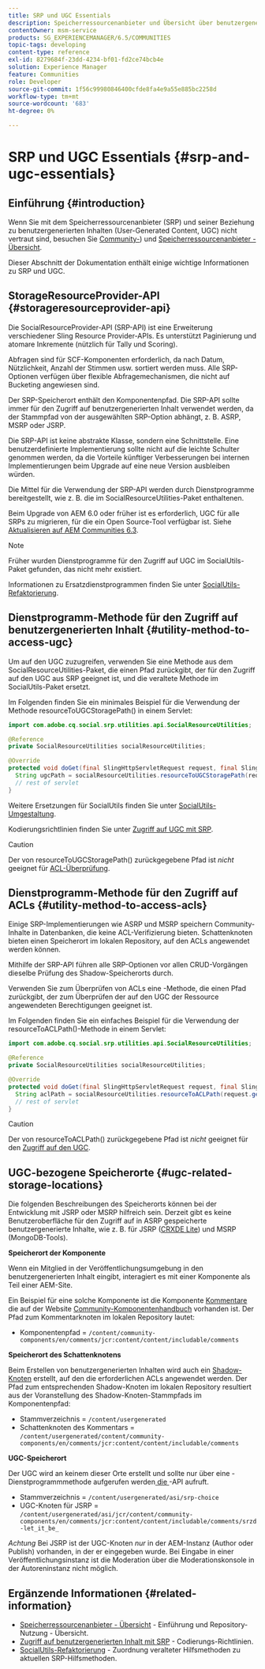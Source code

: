 ```yaml
---
title: SRP und UGC Essentials
description: Speicherressourcenanbieter und Übersicht über benutzergenerierte Inhalte
contentOwner: msm-service
products: SG_EXPERIENCEMANAGER/6.5/COMMUNITIES
topic-tags: developing
content-type: reference
exl-id: 8279684f-23dd-4234-bf01-fd2ce74bcb4e
solution: Experience Manager
feature: Communities
role: Developer
source-git-commit: 1f56c99980846400cfde8fa4e9a55e885bc2258d
workflow-type: tm+mt
source-wordcount: '683'
ht-degree: 0%

---
```


# SRP und UGC Essentials {#srp-and-ugc-essentials}

## Einführung {#introduction}

Wenn Sie mit dem Speicherressourcenanbieter (SRP) und seiner Beziehung zu benutzergenerierten Inhalten (User-Generated Content, UGC) nicht vertraut sind, besuchen Sie [Community-](working-with-srp.md)) und [Speicherressourcenanbieter - Übersicht](srp.md).

Dieser Abschnitt der Dokumentation enthält einige wichtige Informationen zu SRP und UGC.

## StorageResourceProvider-API {#storageresourceprovider-api}

Die SocialResourceProvider-API (SRP-API) ist eine Erweiterung verschiedener Sling Resource Provider-APIs. Es unterstützt Paginierung und atomare Inkremente (nützlich für Tally und Scoring).

Abfragen sind für SCF-Komponenten erforderlich, da nach Datum, Nützlichkeit, Anzahl der Stimmen usw. sortiert werden muss. Alle SRP-Optionen verfügen über flexible Abfragemechanismen, die nicht auf Bucketing angewiesen sind.

Der SRP-Speicherort enthält den Komponentenpfad. Die SRP-API sollte immer für den Zugriff auf benutzergenerierten Inhalt verwendet werden, da der Stammpfad von der ausgewählten SRP-Option abhängt, z. B. ASRP, MSRP oder JSRP.

Die SRP-API ist keine abstrakte Klasse, sondern eine Schnittstelle. Eine benutzerdefinierte Implementierung sollte nicht auf die leichte Schulter genommen werden, da die Vorteile künftiger Verbesserungen bei internen Implementierungen beim Upgrade auf eine neue Version ausbleiben würden.

Die Mittel für die Verwendung der SRP-API werden durch Dienstprogramme bereitgestellt, wie z. B. die im SocialResourceUtilities-Paket enthaltenen.

Beim Upgrade von AEM 6.0 oder früher ist es erforderlich, UGC für alle SRPs zu migrieren, für die ein Open Source-Tool verfügbar ist. Siehe [Aktualisieren auf AEM Communities 6.3](upgrade.md).

>[!NOTE]
>
>Früher wurden Dienstprogramme für den Zugriff auf UGC im SocialUtils-Paket gefunden, das nicht mehr existiert.
>
>Informationen zu Ersatzdienstprogrammen finden Sie unter [SocialUtils-Refaktorierung](socialutils.md).

## Dienstprogramm-Methode für den Zugriff auf benutzergenerierten Inhalt {#utility-method-to-access-ugc}

Um auf den UGC zuzugreifen, verwenden Sie eine Methode aus dem SocialResourceUtilities-Paket, die einen Pfad zurückgibt, der für den Zugriff auf den UGC aus SRP geeignet ist, und die veraltete Methode im SocialUtils-Paket ersetzt.

Im Folgenden finden Sie ein minimales Beispiel für die Verwendung der Methode resourceToUGCStoragePath() in einem Servlet:

```java
import com.adobe.cq.social.srp.utilities.api.SocialResourceUtilities;

@Reference
private SocialResourceUtilities socialResourceUtilities;

@Override
protected void doGet(final SlingHttpServletRequest request, final SlingHttpServletResponse response) throws ServletException, IOException {
  String ugcPath = socialResourceUtilities.resourceToUGCStoragePath(request.getResource());
  // rest of servlet
}
```

Weitere Ersetzungen für SocialUtils finden Sie unter [SocialUtils-Umgestaltung](socialutils.md).

Kodierungsrichtlinien finden Sie unter [Zugriff auf UGC mit SRP](accessing-ugc-with-srp.md).

>[!CAUTION]
>
>Der von resourceToUGCStoragePath() zurückgegebene Pfad ist *nicht* geeignet für [ACL-Überprüfung](srp.md#for-access-control-acls).

## Dienstprogramm-Methode für den Zugriff auf ACLs {#utility-method-to-access-acls}

Einige SRP-Implementierungen wie ASRP und MSRP speichern Community-Inhalte in Datenbanken, die keine ACL-Verifizierung bieten. Schattenknoten bieten einen Speicherort im lokalen Repository, auf den ACLs angewendet werden können.

Mithilfe der SRP-API führen alle SRP-Optionen vor allen CRUD-Vorgängen dieselbe Prüfung des Shadow-Speicherorts durch.

Verwenden Sie zum Überprüfen von ACLs eine -Methode, die einen Pfad zurückgibt, der zum Überprüfen der auf den UGC der Ressource angewendeten Berechtigungen geeignet ist.

Im Folgenden finden Sie ein einfaches Beispiel für die Verwendung der resourceToACLPath()-Methode in einem Servlet:

```java
import com.adobe.cq.social.srp.utilities.api.SocialResourceUtilities;

@Reference
private SocialResourceUtilities socialResourceUtilities;

@Override
protected void doGet(final SlingHttpServletRequest request, final SlingHttpServletResponse response) throws ServletException, IOException {
  String aclPath = socialResourceUtilities.resourceToACLPath(request.getResource());
  // rest of servlet
}
```

>[!CAUTION]
>
>Der von resourceToACLPath() zurückgegebene Pfad ist *nicht* geeignet für den [Zugriff auf den UGC](#utility-method-to-access-acls).

## UGC-bezogene Speicherorte {#ugc-related-storage-locations}

Die folgenden Beschreibungen des Speicherorts können bei der Entwicklung mit JSRP oder MSRP hilfreich sein. Derzeit gibt es keine Benutzeroberfläche für den Zugriff auf in ASRP gespeicherte benutzergenerierte Inhalte, wie z. B. für JSRP ([CRXDE Lite](../../help/sites-developing/developing-with-crxde-lite.md)) und MSRP (MongoDB-Tools).

**Speicherort der Komponente**

Wenn ein Mitglied in der Veröffentlichungsumgebung in den benutzergenerierten Inhalt eingibt, interagiert es mit einer Komponente als Teil einer AEM-Site.

Ein Beispiel für eine solche Komponente ist die Komponente [Kommentare](http://localhost:4502/content/community-components/en/comments.html) die auf der Website [Community-Komponentenhandbuch](components-guide.md) vorhanden ist. Der Pfad zum Kommentarknoten im lokalen Repository lautet:

* Komponentenpfad = `/content/community-components/en/comments/jcr:content/content/includable/comments`

**Speicherort des Schattenknotens**

Beim Erstellen von benutzergenerierten Inhalten wird auch ein [Shadow-Knoten](srp.md#about-shadow-nodes-in-jcr) erstellt, auf den die erforderlichen ACLs angewendet werden. Der Pfad zum entsprechenden Shadow-Knoten im lokalen Repository resultiert aus der Voranstellung des Shadow-Knoten-Stammpfads im Komponentenpfad:

* Stammverzeichnis = `/content/usergenerated`
* Schattenknoten des Kommentars = `/content/usergenerated/content/community-components/en/comments/jcr:content/content/includable/comments`

**UGC-Speicherort**

Der UGC wird an keinem dieser Orte erstellt und sollte nur über eine -Dienstprogrammmethode aufgerufen werden[&#x200B; die &#x200B;](#utility-method-to-access-ugc)-API aufruft.

* Stammverzeichnis = `/content/usergenerated/asi/srp-choice`
* UGC-Knoten für JSRP = `/content/usergenerated/asi/jcr/content/community-components/en/comments/jcr:content/content/includable/comments/srzd-let_it_be_`

*Achtung* Bei JSRP ist der UGC-Knoten *nur* in der AEM-Instanz (Author oder Publish) vorhanden, in der er eingegeben wurde. Bei Eingabe in einer Veröffentlichungsinstanz ist die Moderation über die Moderationskonsole in der Autoreninstanz nicht möglich.

## Ergänzende Informationen {#related-information}

* [Speicherressourcenanbieter - Übersicht](srp.md) - Einführung und Repository-Nutzung - Übersicht.
* [Zugriff auf benutzergenerierten Inhalt mit SRP](accessing-ugc-with-srp.md) - Codierungs-Richtlinien.
* [SocialUtils-Refaktorierung](socialutils.md) - Zuordnung veralteter Hilfsmethoden zu aktuellen SRP-Hilfsmethoden.
